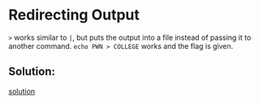 # Redirecting Output

`>` works similar to `|`, but puts the output into a file instead of passing it to another command.
`echo PWN > COLLEGE` works and the flag is given.


## Solution:
[solution](01_Redirecting_Output.png)
